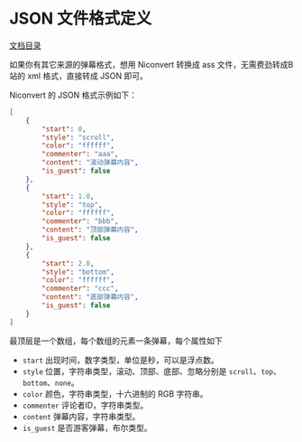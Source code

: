 JSON 文件格式定义
=================

[文档目录](./README.md)

如果你有其它来源的弹幕格式，想用 Niconvert 转换成 ass 文件，无需费劲转成B站的 xml 格式，直接转成 JSON 即可。

Niconvert 的 JSON 格式示例如下：

```json
[
    {
        "start": 0,
        "style": "scroll",
        "color": "ffffff",
        "commenter": "aaa",
        "content": "滚动弹幕内容",
        "is_guest": false
    },
    {
        "start": 1.0,
        "style": "top",
        "color": "ffffff",
        "commenter": "bbb",
        "content": "顶部弹幕内容",
        "is_guest": false
    },
    {
        "start": 2.0,
        "style": "bottom",
        "color": "ffffff",
        "commenter": "ccc",
        "content": "底部弹幕内容",
        "is_guest": false
    }
]
```

最顶层是一个数组，每个数组的元素一条弹幕，每个属性如下

* `start` 出现时间，数字类型，单位是秒，可以是浮点数。
* `style` 位置，字符串类型，滚动、顶部、底部、忽略分别是 `scroll`、`top`、`bottom`、`none`。
* `color` 颜色，字符串类型，十六进制的 RGB 字符串。
* `commenter` 评论者ID，字符串类型。
* `content` 弹幕内容，字符串类型。
* `is_guest` 是否游客弹幕，布尔类型。
